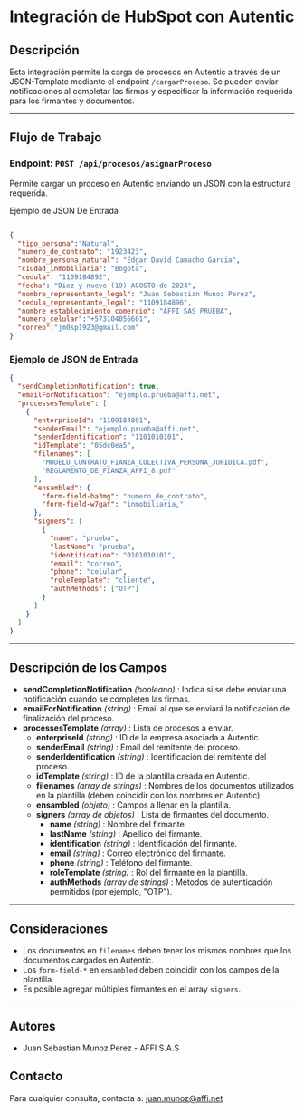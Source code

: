 # Integración de HubSpot con Autentic

## Descripción

Esta integración permite la carga de procesos en Autentic a través de un JSON-Template mediante el endpoint `/cargarProceso`. Se pueden enviar notificaciones al completar las firmas y especificar la información requerida para los firmantes y documentos.

---

## Flujo de Trabajo

### Endpoint: `POST /api/procesos/asignarProceso`

Permite cargar un proceso en Autentic enviando un JSON con la estructura requerida.

Ejemplo de JSON De Entrada

```json

{
  "tipo_persona":"Natural",
  "numero_de_contrato": "1923423",
  "nombre_persona_natural": "Edgar David Camacho Garcia",
  "ciudad_inmobiliaria": "Bogota",
  "cedula": "1109184892",
  "fecha": "Diez y nueve (19) AGOSTO de 2024",
  "nombre_representante_legal": "Juan Sebastian Munoz Perez",
  "cedula_representante_legal": "1109184896",
  "nombre_establecimiento_comercio": "AFFI SAS PRUEBA",
  "numero_celular":"+573104056601",
  "correo":"jm0sp1923@gmail.com"
}
```

### Ejemplo de JSON de Entrada

```json
{
  "sendCompletionNotification": true,
  "emailForNotification": "ejemplo.prueba@affi.net",
  "processesTemplate": [
    {
      "enterpriseId": "1109184891",
      "senderEmail": "ejemplo.prueba@affi.net",
      "senderIdentification": "1101010101",
      "idTemplate": "05dc0ea5",
      "filenames": [
        "MODELO_CONTRATO_FIANZA_COLECTIVA_PERSONA_JURIDICA.pdf",
        "REGLAMENTO_DE_FIANZA_AFFI_8.pdf"
      ],
      "ensambled": {
        "form-field-ba3mg": "numero_de_contrato",
        "form-field-w7gaf": "inmobiliaria,"
      },
      "signers": [
        {
          "name": "prueba",
          "lastName": "prueba",
          "identification": "0101010101",
          "email": "correo",
          "phone": "celular",
          "roleTemplate": "cliente",
          "authMethods": ["OTP"]
        }
      ]
    }
  ]
}
```

---

## Descripción de los Campos

- **sendCompletionNotification** _(booleano)_ : Indica si se debe enviar una notificación cuando se completen las firmas.
- **emailForNotification** _(string)_ : Email al que se enviará la notificación de finalización del proceso.
- **processesTemplate** _(array)_ : Lista de procesos a enviar.
  - **enterpriseId** _(string)_ : ID de la empresa asociada a Autentic.
  - **senderEmail** _(string)_ : Email del remitente del proceso.
  - **senderIdentification** _(string)_ : Identificación del remitente del proceso.
  - **idTemplate** _(string)_ : ID de la plantilla creada en Autentic.
  - **filenames** _(array de strings)_ : Nombres de los documentos utilizados en la plantilla (deben coincidir con los nombres en Autentic).
  - **ensambled** _(objeto)_ : Campos a llenar en la plantilla.
  - **signers** _(array de objetos)_ : Lista de firmantes del documento.
    - **name** _(string)_ : Nombre del firmante.
    - **lastName** _(string)_ : Apellido del firmante.
    - **identification** _(string)_ : Identificación del firmante.
    - **email** _(string)_ : Correo electrónico del firmante.
    - **phone** _(string)_ : Teléfono del firmante.
    - **roleTemplate** _(string)_ : Rol del firmante en la plantilla.
    - **authMethods** _(array de strings)_ : Métodos de autenticación permitidos (por ejemplo, "OTP").

---

## Consideraciones

- Los documentos en `filenames` deben tener los mismos nombres que los documentos cargados en Autentic.
- Los `form-field-*` en `ensambled` deben coincidir con los campos de la plantilla.
- Es posible agregar múltiples firmantes en el array `signers`.

---

## Autores

- Juan Sebastian Munoz Perez - AFFI S.A.S

## Contacto

Para cualquier consulta, contacta a: [juan.munoz@affi.net](juan.munoz@affi.net)
